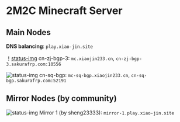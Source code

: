 # 2M2C Minecraft Server

## Main Nodes
**DNS balancing**: `play.xiao-jin.site`

！[status-img](https://mcstatus.glavo.site/status?addr=mc.xiaojin233.cn)
cn-zj-bgp-3: `mc.xiaojin233.cn`, `cn-zj-bgp-3.sakurafrp.com:10556`

![status-img](https://mcstatus.glavo.site/status?addr=mc-sq-bgp.xiaojin233.cn)
cn-sq-bgp: `mc-sq-bgp.xiaojin233.cn`, `cn-sq-bgp.sakurafrp.com:52191`

## Mirror Nodes (by community)
![status-img](https://mcstatus.glavo.site/status?addr=mirror-1.play.xiao-jin.site)
Mirror 1 (by sheng23333): `mirror-1.play.xiao-jin.site`
